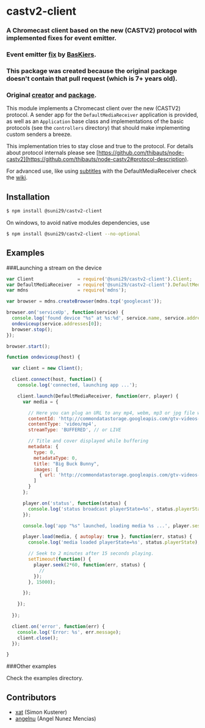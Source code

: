 castv2-client
=============
### A Chromecast client based on the new (CASTV2) protocol with implemented fixes for event emitter.
### Event emitter [fix](https://github.com/thibauts/node-castv2-client/pull/56) by [BasKiers](https://github.com/BasKiers).
### This package was created because the original package doesn't contain that pull request (which is 7+ years old).
### Original [creator](https://github.com/thibauts) and [package](https://www.npmjs.com/package/castv2-client).

This module implements a Chromecast client over the new (CASTV2) protocol. A sender app for the `DefaultMediaReceiver` application is provided, as well as an `Application` base class and implementations of the basic protocols (see the `controllers` directory) that should make implementing custom senders a breeze.

This implementation tries to stay close and true to the protocol. For details about protocol internals please see [https://github.com/thibauts/node-castv2](https://github.com/thibauts/node-castv2#protocol-description). 

For advanced use, like using [subtitles](https://github.com/thibauts/node-castv2-client/wiki/How-to-use-subtitles-with-the-DefaultMediaReceiver-app) with the DefaultMediaReceiver check the [wiki](https://github.com/thibauts/node-castv2-client/wiki).

Installation
------------

``` bash
$ npm install @suni29/castv2-client
```

On windows, to avoid native modules dependencies, use

``` bash
$ npm install @suni29/castv2-client --no-optional
```

Examples
--------

###Launching a stream on the device

``` javascript
var Client                = require('@suni29/castv2-client').Client;
var DefaultMediaReceiver  = require('@suni29/castv2-client').DefaultMediaReceiver;
var mdns                  = require('mdns');

var browser = mdns.createBrowser(mdns.tcp('googlecast'));

browser.on('serviceUp', function(service) {
  console.log('found device "%s" at %s:%d', service.name, service.addresses[0], service.port);
  ondeviceup(service.addresses[0]);
  browser.stop();
});

browser.start();

function ondeviceup(host) {

  var client = new Client();

  client.connect(host, function() {
    console.log('connected, launching app ...');

    client.launch(DefaultMediaReceiver, function(err, player) {
      var media = {

      	// Here you can plug an URL to any mp4, webm, mp3 or jpg file with the proper contentType.
        contentId: 'http://commondatastorage.googleapis.com/gtv-videos-bucket/big_buck_bunny_1080p.mp4',
        contentType: 'video/mp4',
        streamType: 'BUFFERED', // or LIVE

        // Title and cover displayed while buffering
        metadata: {
          type: 0,
          metadataType: 0,
          title: "Big Buck Bunny", 
          images: [
            { url: 'http://commondatastorage.googleapis.com/gtv-videos-bucket/sample/images/BigBuckBunny.jpg' }
          ]
        }        
      };

      player.on('status', function(status) {
        console.log('status broadcast playerState=%s', status.playerState);
      });

      console.log('app "%s" launched, loading media %s ...', player.session.displayName, media.contentId);

      player.load(media, { autoplay: true }, function(err, status) {
        console.log('media loaded playerState=%s', status.playerState);

        // Seek to 2 minutes after 15 seconds playing.
        setTimeout(function() {
          player.seek(2*60, function(err, status) {
            //
          });
        }, 15000);

      });

    });
    
  });

  client.on('error', function(err) {
    console.log('Error: %s', err.message);
    client.close();
  });

}
```

###Other examples

Check the examples directory.


Contributors
------------

* [xat](https://github.com/xat) (Simon Kusterer)
* [angelnu](https://github.com/angelnu) (Angel Nunez Mencias)
